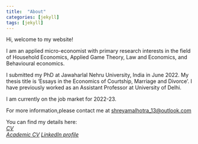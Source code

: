 ```yaml
---
title:  "About"
categories: [jekyll]
tags: [jekyll]
---
```

Hi, welcome to my website!

I am an applied micro-economist with primary research interests in the field of Household Economics, Applied Game 
Theory, Law and Economics, and Behavioural economics.

I submitted my PhD at Jawaharlal Nehru University, India in June 2022. My thesis title is ‘Essays in the Economics of
Courtship, Marriage and Divorce’. I have previously worked as an Assistant Professor at University of Delhi.

I am currently on the job market for 2022-23.

For more information,please contact me at <a href="mailto:shreyamalhotra_13@outlook.com">shreyamalhotra_13@outlook.com</a>
<br/>

You can find my details here:<br/>
<a href="{{ site.baseurl }}/files/CV_SM.pdf" class="blog-button"><em>CV</em></a><br/>
<a href="{{ site.baseurl }}/files/ShreyaMalhotra.pdf" class="blog-button"><em>Academic CV</em></a>
<a href="https://www.linkedin.com/in/shreya-malhotra1/" target="_blank"><em>LinkedIn profile</em></a><br/>
